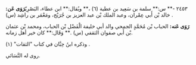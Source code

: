 ٢٤٥٣ -** س:** سلمة بن سَعِيد بن عطية (٦) ،** ويُقال:** ابن عطاء، البَصْرِيّ**رَوَى عَن:** خالد بْن أَبي عِمْران، وعبد الملك بْن عبد العزيز بن جُرَيْج، ومَعْمَر بن راشِد (س) .

**رَوَى عَنه:** الحباب بْن مُحَمَّدٍ الجمحي والد أبي خليفة الْفَضْل بْن الحباب، ومحمد بْن عثمان بْن أَبي صفوان الثقفي (س) .** وَقَال:** كان خير أهل زمانه.

وذكره ابنُ حِبَّان في كتاب "الثقات" (١) .

روى له النَّسَائي.